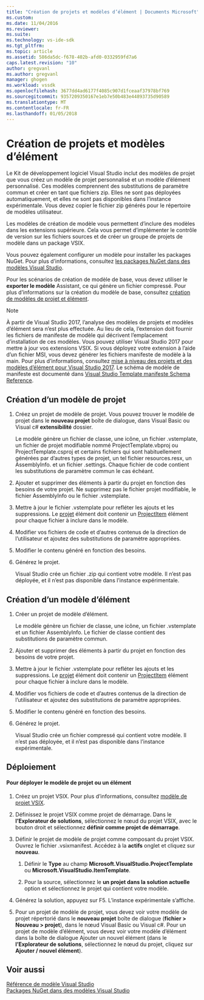 ```yaml
---
title: "Création de projets et modèles d’élément | Documents Microsoft"
ms.custom: 
ms.date: 11/04/2016
ms.reviewer: 
ms.suite: 
ms.technology: vs-ide-sdk
ms.tgt_pltfrm: 
ms.topic: article
ms.assetid: 586da5dc-f678-402b-afd0-0332959fd7a6
caps.latest.revision: "10"
author: gregvanl
ms.author: gregvanl
manager: ghogen
ms.workload: vssdk
ms.openlocfilehash: 3677dd4ad6177f4085c907d1fceaaf37978bf769
ms.sourcegitcommit: 9357209350167e1eb7e50b483e44893735d90589
ms.translationtype: MT
ms.contentlocale: fr-FR
ms.lasthandoff: 01/05/2018
---
```

# <a name="creating-custom-project-and-item-templates"></a>Création de projets et modèles d’élément

Le Kit de développement logiciel Visual Studio inclut des modèles de projet que vous créez un modèle de projet personnalisé et un modèle d’élément personnalisé. Ces modèles comprennent des substitutions de paramètre commun et créer en tant que fichiers zip. Elles ne sont pas déployées automatiquement, et elles ne sont pas disponibles dans l’instance expérimentale. Vous devez copier le fichier zip générés pour le répertoire de modèles utilisateur.
  
Les modèles de création de modèle vous permettent d’inclure des modèles dans les extensions supérieure. Cela vous permet d’implémenter le contrôle de version sur les fichiers sources et de créer un groupe de projets de modèle dans un package VSIX.  
  
Vous pouvez également configurer un modèle pour installer les packages NuGet. Pour plus d’informations, consultez [les packages NuGet dans des modèles Visual Studio](/nuget/visual-studio-extensibility/visual-studio-templates).

Pour les scénarios de création de modèle de base, vous devez utiliser le **exporter le modèle** Assistant, ce qui génère un fichier compressé. Pour plus d’informations sur la création du modèle de base, consultez [création de modèles de projet et élément](../ide/creating-project-and-item-templates.md).  

> [!NOTE]
> À partir de Visual Studio 2017, l’analyse des modèles de projets et modèles d’élément sera n’est plus effectuée. Au lieu de cela, l’extension doit fournir les fichiers de manifeste de modèle qui décrivent l’emplacement d’installation de ces modèles. Vous pouvez utiliser Visual Studio 2017 pour mettre à jour vos extensions VSIX. Si vous déployez votre extension à l’aide d’un fichier MSI, vous devez générer les fichiers manifeste de modèle à la main. Pour plus d’informations, consultez [mise à niveau des projets et des modèles d’élément pour Visual Studio 2017](../extensibility/upgrading-custom-project-and-item-templates-for-visual-studio-2017.md). Le schéma de modèle de manifeste est documenté dans [Visual Studio Template manifeste Schema Reference](../extensibility/visual-studio-template-manifest-schema-reference.md).

## <a name="creating-a-project-template"></a>Création d’un modèle de projet  
  
1.  Créez un projet de modèle de projet. Vous pouvez trouver le modèle de projet dans le **nouveau projet** boîte de dialogue, dans Visual Basic ou Visual c# **extensibilité** dossier.  
  
     Le modèle génère un fichier de classe, une icône, un fichier .vstemplate, un fichier de projet modifiable nommé ProjectTemplate.vbproj ou ProjectTemplate.csproj et certains fichiers qui sont habituellement générées par d’autres types de projet, un tel fichier resources.resx, un AssemblyInfo. et un fichier .settings. Chaque fichier de code contient les substitutions de paramètre commun le cas échéant.  
  
2.  Ajouter et supprimer des éléments à partir du projet en fonction des besoins de votre projet. Ne supprimez pas le fichier projet modifiable, le fichier AssemblyInfo ou le fichier .vstemplate.  
  
3.  Mettre à jour le fichier .vstemplate pour refléter les ajouts et les suppressions. Le [projet](../extensibility/project-element-visual-studio-templates.md) élément doit contenir un [ProjectItem](../extensibility/projectitem-element-visual-studio-item-templates.md) élément pour chaque fichier à inclure dans le modèle.  
  
4.  Modifier vos fichiers de code et d’autres contenus de la direction de l’utilisateur et ajoutez des substitutions de paramètre appropriées.  
  
5.  Modifier le contenu généré en fonction des besoins.  
  
6.  Générez le projet.  
  
     Visual Studio crée un fichier .zip qui contient votre modèle. Il n’est pas déployée, et il n’est pas disponible dans l’instance expérimentale.  
  
## <a name="creating-an-item-template"></a>Création d’un modèle d’élément  
  
1.  Créer un projet de modèle d’élément.  
  
     Le modèle génère un fichier de classe, une icône, un fichier .vstemplate et un fichier AssemblyInfo. Le fichier de classe contient des substitutions de paramètre commun.  
  
2.  Ajouter et supprimer des éléments à partir du projet en fonction des besoins de votre projet.  
  
3.  Mettre à jour le fichier .vstemplate pour refléter les ajouts et les suppressions. Le [projet](../extensibility/project-element-visual-studio-templates.md) élément doit contenir un [ProjectItem](../extensibility/projectitem-element-visual-studio-item-templates.md) élément pour chaque fichier à inclure dans le modèle.  
  
4.  Modifier vos fichiers de code et d’autres contenus de la direction de l’utilisateur et ajoutez des substitutions de paramètre appropriées.  
  
5.  Modifier le contenu généré en fonction des besoins.  
  
6.  Générez le projet.  
  
     Visual Studio crée un fichier compressé qui contient votre modèle. Il n’est pas déployée, et il n’est pas disponible dans l’instance expérimentale.  
  
## <a name="deployment"></a>Déploiement  
  
#### <a name="to-deploy-the-project-or-item-template"></a>Pour déployer le modèle de projet ou un élément  
  
1.  Créez un projet VSIX. Pour plus d’informations, consultez [modèle de projet VSIX](../extensibility/vsix-project-template.md).  
  
2.  Définissez le projet VSIX comme projet de démarrage. Dans le **l’Explorateur de solutions**, sélectionnez le nœud du projet VSIX, avec le bouton droit et sélectionnez **définir comme projet de démarrage**.  
  
3.  Définir le projet de modèle de projet comme composant du projet VSIX. Ouvrez le fichier .vsixmanifest. Accédez à la **actifs** onglet et cliquez sur **nouveau**.  
  
    1.  Définir le **Type** au champ **Microsoft.VisualStudio.ProjectTemplate** ou **Microsoft.VisualStudio.ItemTemplate**.  
  
    2.  Pour la source, sélectionnez le **un projet dans la solution actuelle** option et sélectionnez le projet qui contient votre modèle.  
  
4.  Générez la solution, appuyez sur F5. L’instance expérimentale s’affiche.  
  
5.  Pour un projet de modèle de projet, vous devez voir votre modèle de projet répertorié dans le **nouveau projet** boîte de dialogue (**fichier > Nouveau > projet**), dans le nœud Visual Basic ou Visual c#. Pour un projet de modèle d’élément, vous devez voir votre modèle d’élément dans la boîte de dialogue Ajouter un nouvel élément (dans le **l’Explorateur de solutions**, sélectionnez le nœud du projet, cliquez sur **Ajouter / nouvel élément**).  
  
## <a name="see-also"></a>Voir aussi

[Référence de modèle Visual Studio](../ide/visual-studio-template-reference.md)  
[Packages NuGet dans des modèles Visual Studio](/nuget/visual-studio-extensibility/visual-studio-templates)